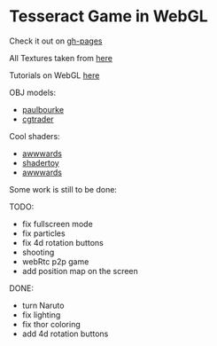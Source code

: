 # Tesseract Game in WebGL

Check it out on [gh-pages](https://xmanatee.github.io/tesseract)

All Textures taken from [here](https://3dtextures.me/category/lava)

Tutorials on WebGL [here](https://developer.mozilla.org/en-US/docs/Web/API/WebGL_API/Tutorial/Getting_started_with_WebGL)

OBJ models:
* [paulbourke](http://paulbourke.net/dataformats/obj/)
* [cgtrader](https://www.cgtrader.com/free-3d-models)


Cool shaders:
* [awwwards](https://www.awwwards.com/inspiration/58308d3fe138233cb758f091)
* [shadertoy](https://www.shadertoy.com/view/4dGyRt)
* [awwwards](https://www.awwwards.com/inspiration/5978541ae1382310dd5a78fa)

Some work is still to be done:

TODO:
* fix fullscreen mode
* fix particles
* fix 4d rotation buttons
* shooting
* webRtc p2p game
* add position map on the screen


DONE:
* turn Naruto
* fix lighting
* fix thor coloring
* add 4d rotation buttons

